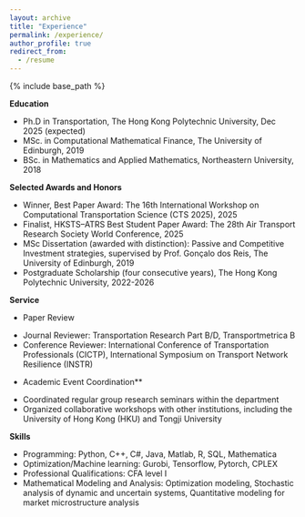 ```yaml
---
layout: archive
title: "Experience"
permalink: /experience/
author_profile: true
redirect_from:
  - /resume
---
```


{% include base_path %}

**Education**
 
* Ph.D in Transportation, The Hong Kong Polytechnic University, Dec 2025 (expected)
* MSc. in Computational Mathematical Finance, The University of Edinburgh, 2019
* BSc. in Mathematics and Applied Mathematics, Northeastern University, 2018

**Selected Awards and Honors**

* Winner, Best Paper Award: The 16th International Workshop on Computational Transportation Science (CTS 2025), 2025
* Finalist, HKSTS–ATRS Best Student Paper Award: The 28th Air Transport Research Society World Conference, 2025
* MSc Dissertation (awarded with distinction): Passive and Competitive Investment strategies, supervised by Prof. Gonçalo dos Reis, The University of Edinburgh, 2019
* Postgraduate Scholarship (four consecutive years), The Hong Kong Polytechnic University, 2022-2026

**Service**

* Paper Review
- Journal Reviewer: Transportation Research Part B/D, Transportmetrica B
- Conference Reviewer: International Conference of Transportation Professionals (CICTP), International Symposium on Transport Network Resilience (INSTR)

* Academic Event Coordination**
- Coordinated regular group research seminars within the department
- Organized collaborative workshops with other institutions, including the University of Hong Kong (HKU) and Tongji University

**Skills**
* Programming: Python, C++, C#, Java, Matlab, R, SQL, Mathematica
* Optimization/Machine learning: Gurobi, Tensorflow, Pytorch, CPLEX
* Professional Qualifications: CFA level I
* Mathematical Modeling and Analysis: Optimization modeling, Stochastic analysis of dynamic and uncertain systems, Quantitative modeling for market microstructure analysis
